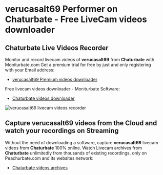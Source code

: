 # verucasalt69 Performer on Chaturbate - Free LiveCam videos downloader

## Chaturbate Live Videos Recorder

Monitor and record livecam videos of **verucasalt69** from **Chaturbate** with Moniturbate.com
Get a premium trial for free by just and only registering with your Email address:
* [verucasalt69 Premium videos downloader](https://moniturbate.com/request-demo-licence-key.html)

Free livecam videos downloader - Moniturbate Software:
* [Chaturbate videos downloader](https://moniturbate.com/moniturbate-download-software.html)

![verucasalt69 livecam videos recorder](https://peachurnet.com/templates/moniturbate-software.png)


## Capture verucasalt69 videos from the Cloud and watch your recordings on Streaming

Without the need of downloading a software, capture **verucasalt69** livecam videos from **Chaturbate** 100% online.
Watch Livecam archives from **Chaturbate** unlimitedly from thousands of existing recordings, only on Peachurbate.com and its websites network:
* [Chaturbate videos archives](https://peachurnet.com/)